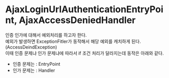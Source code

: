 AjaxLoginUrlAuthenticationEntryPoint, AjaxAccessDeniedHandler
==============================================================
인증 인가에 대해서 예외처리를 하고자 한다.     
예외가 발생하면 ExceptionFitler가 동작해서 해당 예외를 캐치하게 된다.(AccessDeindException)       
이때 인증 문제냐 인가 문제냐에 따라서 if 조건 처리가 달라지는데 동작은 아래와 같다.   

* 인증 문제는 : EntryPoint  
* 인가 문제는 : Handler 

